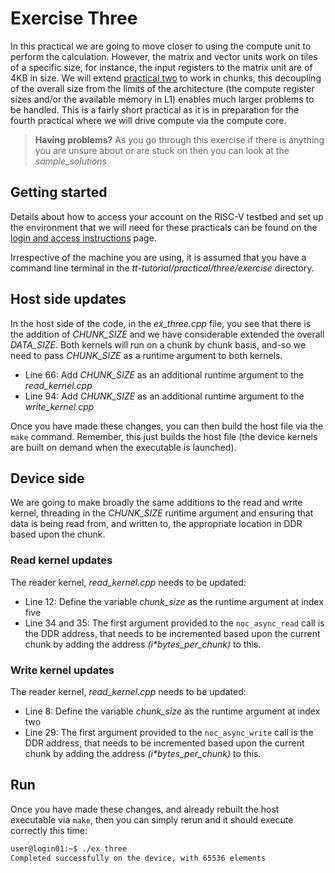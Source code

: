 # Exercise Three

In this practical we are going to move closer to using the compute unit to perform the calculation. However, the matrix and vector units work on tiles of a specific size, for instance, the input registers to the matrix unit are of 4KB in size. We will extend [practical two](https://github.com/RISCVtestbed/tt-tutorial/tree/main/practical/two/exercise) to work in chunks, this decoupling of the overall size from the limits of the architecture (the compute register sizes and/or the available memory in L1) enables much larger problems to be handled. This is a fairly short practical as it is in preparation for the fourth practical where we will drive compute via the compute core.

>**Having problems?**
> As you go through this exercise if there is anything you are unsure about or are stuck on then you can look at the _sample_solutions_

## Getting started

Details about how to access your account on the RISC-V testbed and set up the environment that we will need for these practicals can be found on the [login and access instructions](https://github.com/RISCVtestbed/tt-tutorial/blob/main/practical/general/RV-testbed.md) page.

Irrespective of the machine you are using, it is assumed that you have a command line terminal in the _tt-tutorial/practical/three/exercise_ directory.

## Host side updates

In the host side of the code, in the _ex_three.cpp_ file, you see that there is the addition of _CHUNK_SIZE_ and we have considerable extended the overall _DATA_SIZE_. Both kernels will run on a chunk by chunk basis, and-so we need to pass _CHUNK_SIZE_ as a runtime argument to both kernels.

* Line 66: Add _CHUNK_SIZE_ as an additional runtime argument to the _read_kernel.cpp_
* Line 94: Add _CHUNK_SIZE_ as an additional runtime argument to the _write_kernel.cpp_

Once you have made these changes, you can then build the host file via the `make` command. Remember, this just builds the host file (the device kernels are built on demand when the executable is launched).

## Device side

We are going to make broadly the same additions to the read and write kernel, threading in the _CHUNK_SIZE_ runtime argument and ensuring that data is being read from, and written to, the appropriate location in DDR based upon the chunk.

### Read kernel updates

The reader kernel, _read_kernel.cpp_ needs to be updated:

* Line 12: Define the variable _chunk_size_ as the runtime argument at index five
* Line 34 and 35: The first argument provided to the `noc_async_read` call is the DDR address, that needs to be incremented based upon the current chunk by adding the address _(i*bytes_per_chunk)_ to this.

### Write kernel updates

The reader kernel, _read_kernel.cpp_ needs to be updated:

* Line 8: Define the variable _chunk_size_ as the runtime argument at index two
* Line 29: The first argument provided to the `noc_async_write` call is the DDR address, that needs to be incremented based upon the current chunk by adding the address _(i*bytes_per_chunk)_ to this.

## Run

Once you have made these changes, and already rebuilt the host executable via `make`, then you can simply rerun and it should execute correctly this time:

```bash
user@login01:~$ ./ex_three
Completed successfully on the device, with 65536 elements
```

